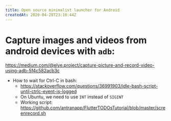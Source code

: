 ```yaml
---
title: Open source minimalist launcher for Android
createdAt: 2020-04-28T23:10:44Z
---
```


# Capture images and videos from android devices with `adb`: 

https://medium.com/@elye.project/capture-picture-and-record-video-using-adb-5f4c582acb3c

- How to wait for Ctrl-C in bash:
    - https://stackoverflow.com/questions/36991903/idle-bash-script-until-ctrlc-event-is-logged
    - On Ubuntu, we need to use `INT` instead of `SIGINT`
    - Working script: https://github.com/antranapp/FlutterTODOsTutorial/blob/master/screenrecord.sh